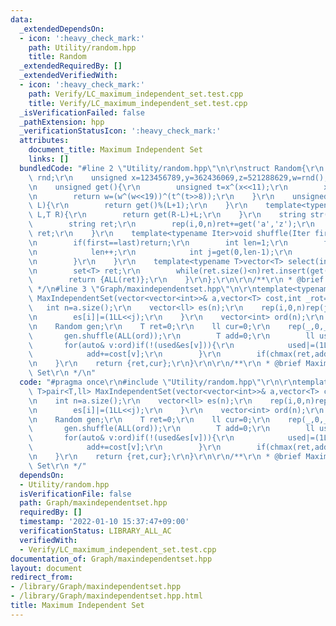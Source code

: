 ```yaml
---
data:
  _extendedDependsOn:
  - icon: ':heavy_check_mark:'
    path: Utility/random.hpp
    title: Random
  _extendedRequiredBy: []
  _extendedVerifiedWith:
  - icon: ':heavy_check_mark:'
    path: Verify/LC_maximum_independent_set.test.cpp
    title: Verify/LC_maximum_independent_set.test.cpp
  _isVerificationFailed: false
  _pathExtension: hpp
  _verificationStatusIcon: ':heavy_check_mark:'
  attributes:
    document_title: Maximum Independent Set
    links: []
  bundledCode: "#line 2 \"Utility/random.hpp\"\n\r\nstruct Random{\r\n    random_device\
    \ rnd;\r\n    unsigned x=123456789,y=362436069,z=521288629,w=rnd();\r\n    Random(){}\r\
    \n    unsigned get(){\r\n        unsigned t=x^(x<<11);\r\n        x=y,y=z,z=w;\r\
    \n        return w=(w^(w<<19))^(t^(t>>8));\r\n    }\r\n    unsigned get(unsigned\
    \ L){\r\n        return get()%(L+1);\r\n    }\r\n    template<typename T>T get(T\
    \ L,T R){\r\n        return get(R-L)+L;\r\n    }\r\n    string str(int n){\r\n\
    \        string ret;\r\n        rep(i,0,n)ret+=get('a','z');\r\n        return\
    \ ret;\r\n    }\r\n    template<typename Iter>void shuffle(Iter first,Iter last){\r\
    \n        if(first==last)return;\r\n        int len=1;\r\n        for(auto it=first+1;it!=last;it++){\r\
    \n            len++;\r\n            int j=get(0,len-1);\r\n            if(j!=len-1)iter_swap(it,first+j);\r\
    \n        }\r\n    }\r\n    template<typename T>vector<T> select(int n,T L,T R){\r\
    \n        set<T> ret;\r\n        while(ret.size()<n)ret.insert(get(L,R));\r\n\
    \        return {ALL(ret)};\r\n    }\r\n};\r\n\r\n/**\r\n * @brief Random\r\n\
    \ */\n#line 3 \"Graph/maxindependentset.hpp\"\n\r\ntemplate<typename T>pair<T,ll>\
    \ MaxIndependentSet(vector<vector<int>>& a,vector<T> cost,int _rot=1e6){\r\n \
    \   int n=a.size();\r\n    vector<ll> es(n);\r\n    rep(i,0,n)rep(j,0,n)if(a[i][j]){\r\
    \n        es[i]|=(1LL<<j);\r\n    }\r\n    vector<int> ord(n);\r\n    iota(ALL(ord),0);\r\
    \n    Random gen;\r\n    T ret=0;\r\n    ll cur=0;\r\n    rep(_,0,_rot){\r\n \
    \       gen.shuffle(ALL(ord));\r\n        T add=0;\r\n        ll used=0;\r\n \
    \       for(auto& v:ord)if(!(used&es[v])){\r\n            used|=(1LL<<v);\r\n\
    \            add+=cost[v];\r\n        }\r\n        if(chmax(ret,add))cur=used;\r\
    \n    }\r\n    return {ret,cur};\r\n}\r\n\r\n/**\r\n * @brief Maximum Independent\
    \ Set\r\n */\n"
  code: "#pragma once\r\n#include \"Utility/random.hpp\"\r\n\r\ntemplate<typename\
    \ T>pair<T,ll> MaxIndependentSet(vector<vector<int>>& a,vector<T> cost,int _rot=1e6){\r\
    \n    int n=a.size();\r\n    vector<ll> es(n);\r\n    rep(i,0,n)rep(j,0,n)if(a[i][j]){\r\
    \n        es[i]|=(1LL<<j);\r\n    }\r\n    vector<int> ord(n);\r\n    iota(ALL(ord),0);\r\
    \n    Random gen;\r\n    T ret=0;\r\n    ll cur=0;\r\n    rep(_,0,_rot){\r\n \
    \       gen.shuffle(ALL(ord));\r\n        T add=0;\r\n        ll used=0;\r\n \
    \       for(auto& v:ord)if(!(used&es[v])){\r\n            used|=(1LL<<v);\r\n\
    \            add+=cost[v];\r\n        }\r\n        if(chmax(ret,add))cur=used;\r\
    \n    }\r\n    return {ret,cur};\r\n}\r\n\r\n/**\r\n * @brief Maximum Independent\
    \ Set\r\n */"
  dependsOn:
  - Utility/random.hpp
  isVerificationFile: false
  path: Graph/maxindependentset.hpp
  requiredBy: []
  timestamp: '2022-01-10 15:37:47+09:00'
  verificationStatus: LIBRARY_ALL_AC
  verifiedWith:
  - Verify/LC_maximum_independent_set.test.cpp
documentation_of: Graph/maxindependentset.hpp
layout: document
redirect_from:
- /library/Graph/maxindependentset.hpp
- /library/Graph/maxindependentset.hpp.html
title: Maximum Independent Set
---
```

